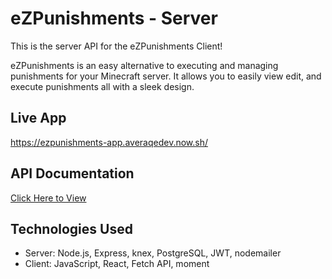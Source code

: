 # eZPunishments - Server

This is the server API for the eZPunishments Client!

eZPunishments is an easy alternative to executing and managing punishments for your Minecraft server. It allows you to easily view edit, and execute punishments all with a sleek design.

## Live App
https://ezpunishments-app.averaqedev.now.sh/

## API Documentation

[Click Here to View](DOCUMENTATION.md)

## Technologies Used
- Server: Node.js, Express, knex, PostgreSQL, JWT, nodemailer
- Client: JavaScript, React, Fetch API, moment
